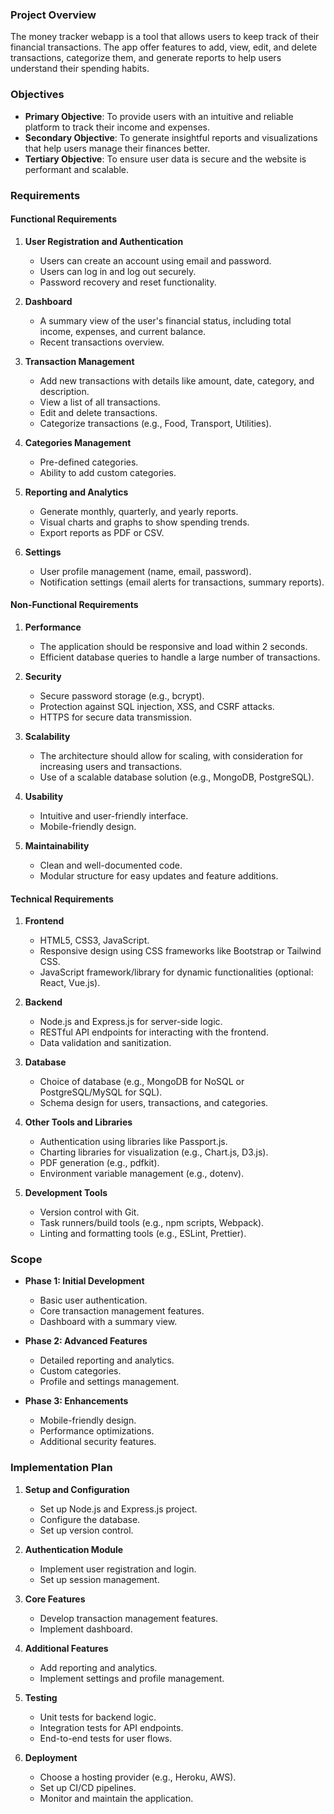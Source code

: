 ### Project Overview

The money tracker webapp is a tool that allows users to keep track of their financial transactions. The app offer features to add, view, edit, and delete transactions, categorize them, and generate reports to help users understand their spending habits.

### Objectives

- **Primary Objective**: To provide users with an intuitive and reliable platform to track their income and expenses.
- **Secondary Objective**: To generate insightful reports and visualizations that help users manage their finances better.
- **Tertiary Objective**: To ensure user data is secure and the website is performant and scalable.

### Requirements

#### Functional Requirements

1. **User Registration and Authentication**

   - Users can create an account using email and password.
   - Users can log in and log out securely.
   - Password recovery and reset functionality.

2. **Dashboard**

   - A summary view of the user's financial status, including total income, expenses, and current balance.
   - Recent transactions overview.

3. **Transaction Management**

   - Add new transactions with details like amount, date, category, and description.
   - View a list of all transactions.
   - Edit and delete transactions.
   - Categorize transactions (e.g., Food, Transport, Utilities).

4. **Categories Management**

   - Pre-defined categories.
   - Ability to add custom categories.

5. **Reporting and Analytics**

   - Generate monthly, quarterly, and yearly reports.
   - Visual charts and graphs to show spending trends.
   - Export reports as PDF or CSV.

6. **Settings**
   - User profile management (name, email, password).
   - Notification settings (email alerts for transactions, summary reports).

#### Non-Functional Requirements

1. **Performance**

   - The application should be responsive and load within 2 seconds.
   - Efficient database queries to handle a large number of transactions.

2. **Security**

   - Secure password storage (e.g., bcrypt).
   - Protection against SQL injection, XSS, and CSRF attacks.
   - HTTPS for secure data transmission.

3. **Scalability**

   - The architecture should allow for scaling, with consideration for increasing users and transactions.
   - Use of a scalable database solution (e.g., MongoDB, PostgreSQL).

4. **Usability**

   - Intuitive and user-friendly interface.
   - Mobile-friendly design.

5. **Maintainability**
   - Clean and well-documented code.
   - Modular structure for easy updates and feature additions.

#### Technical Requirements

1. **Frontend**

   - HTML5, CSS3, JavaScript.
   - Responsive design using CSS frameworks like Bootstrap or Tailwind CSS.
   - JavaScript framework/library for dynamic functionalities (optional: React, Vue.js).

2. **Backend**

   - Node.js and Express.js for server-side logic.
   - RESTful API endpoints for interacting with the frontend.
   - Data validation and sanitization.

3. **Database**

   - Choice of database (e.g., MongoDB for NoSQL or PostgreSQL/MySQL for SQL).
   - Schema design for users, transactions, and categories.

4. **Other Tools and Libraries**

   - Authentication using libraries like Passport.js.
   - Charting libraries for visualization (e.g., Chart.js, D3.js).
   - PDF generation (e.g., pdfkit).
   - Environment variable management (e.g., dotenv).

5. **Development Tools**
   - Version control with Git.
   - Task runners/build tools (e.g., npm scripts, Webpack).
   - Linting and formatting tools (e.g., ESLint, Prettier).

### Scope

- **Phase 1: Initial Development**

  - Basic user authentication.
  - Core transaction management features.
  - Dashboard with a summary view.

- **Phase 2: Advanced Features**

  - Detailed reporting and analytics.
  - Custom categories.
  - Profile and settings management.

- **Phase 3: Enhancements**
  - Mobile-friendly design.
  - Performance optimizations.
  - Additional security features.

### Implementation Plan

1. **Setup and Configuration**

   - Set up Node.js and Express.js project.
   - Configure the database.
   - Set up version control.

2. **Authentication Module**

   - Implement user registration and login.
   - Set up session management.

3. **Core Features**

   - Develop transaction management features.
   - Implement dashboard.

4. **Additional Features**

   - Add reporting and analytics.
   - Implement settings and profile management.

5. **Testing**

   - Unit tests for backend logic.
   - Integration tests for API endpoints.
   - End-to-end tests for user flows.

6. **Deployment**
   - Choose a hosting provider (e.g., Heroku, AWS).
   - Set up CI/CD pipelines.
   - Monitor and maintain the application.
